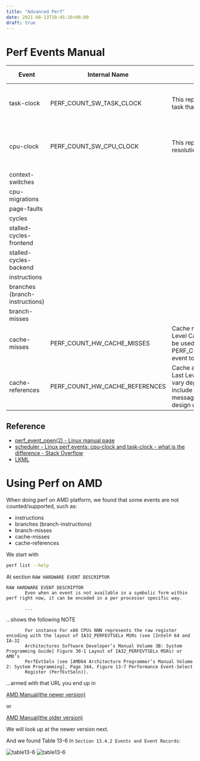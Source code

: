 ```yaml
---
title: "Advanced Perf"
date: 2021-08-13T10:45:16+08:00
draft: true
---
```


# Perf Events Manual

| Event                          | Internal Name            | Official Explanation                                             | My Personal Understanding                                                             |
| ------------------------------ | ------------------------ | ---------------------------------------------------------------- | ------------------------------------------------------------------------------------- |
| task-clock                     | PERF_COUNT_SW_TASK_CLOCK | This reports a clock count specific to the task that is running. | Task-clock is based only on the time spent on the profiled task.                      |
| cpu-clock                      | PERF_COUNT_SW_CPU_CLOCK  | This reports the CPU clock, a high-resolution per-CPU timer.     | In the current implementation, cpu-clock is equivalent to task-clock, just ignore it. |
| context-switches               |
| cpu-migrations                 |
| page-faults                    |
| cycles                         |
| stalled-cycles-frontend        |
| stalled-cycles-backend         |
| instructions                   |
| branches (branch-instructions) |
| branch-misses                  |
| cache-misses                   | PERF_COUNT_HW_CACHE_MISSES | Cache misses.  Usually this indicates Last Level Cache misses; this is intended to be used in conjunction with the PERF_COUNT_HW_CACHE_REFERENCES event to calculate cache miss rates. | |
| cache-references               | PERF_COUNT_HW_CACHE_REFERENCES | Cache accesses.  Usually this indicates Last Level Cache accesses but this may vary depending on your CPU.  This may include prefetches and coherency messages; again this depends on the design of your CPU. | |

## Reference

- [perf_event_open(2) - Linux manual page](https://man7.org/linux/man-pages/man2/perf_event_open.2.html)
- [scheduler - Linux perf events: cpu-clock and task-clock - what is the difference - Stack Overflow](https://stackoverflow.com/questions/23965363/linux-perf-events-cpu-clock-and-task-clock-what-is-the-difference)
- [LKML](https://lkml.org/lkml/2010/11/3/373)

# Using Perf on AMD

When doing perf on AMD platform, we found that some events are not counted/supported, such as:

- instructions
- branches (branch-instructions)
- branch-misses
- cache-misses
- cache-references

We start with

```bash
perf list --help
```

At section `RAW HARDWARE EVENT DESCRIPTOR`

```text
RAW HARDWARE EVENT DESCRIPTOR
       Even when an event is not available in a symbolic form within perf right now, it can be encoded in a per processor specific way.

       ...
```

...shows the following NOTE

```text
       For instance For x86 CPUs NNN represents the raw register encoding with the layout of IA32_PERFEVTSELx MSRs (see [Intel® 64 and IA-32
       Architectures Software Developer’s Manual Volume 3B: System Programming Guide] Figure 30-1 Layout of IA32_PERFEVTSELx MSRs) or AMD’s
       PerfEvtSeln (see [AMD64 Architecture Programmer’s Manual Volume 2: System Programming], Page 344, Figure 13-7 Performance Event-Select
       Register (PerfEvtSeln)).
```

...armed with that URL you end up in

[AMD Manual(the newer version)](https://usermanual.wiki/Pdf/24593AMD6420Architecture20Programmers20ManualVolume202System20Programming.776747700/html#pf187)

or

[AMD Manual(the older version)](http://developer.amd.com/wordpress/media/2012/10/24593_APM_v2.pdf)

We will look up at the newer version next.

And we found Table 13-6 in `Section 13.4.2 Events and Event Records`:

![table13-6](/images/perf-1/table13-6-1.png)
![table13-6](/images/perf-1/table13-6-2.png)

